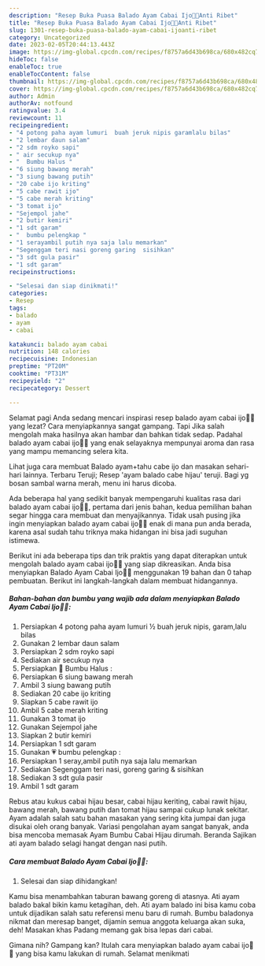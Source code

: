 ```yaml
---
description: "Resep Buka Puasa Balado Ayam Cabai Ijo🐔🍗Anti Ribet"
title: "Resep Buka Puasa Balado Ayam Cabai Ijo🐔🍗Anti Ribet"
slug: 1301-resep-buka-puasa-balado-ayam-cabai-ijoanti-ribet
category: Uncategorized
date: 2023-02-05T20:44:13.443Z
image: https://img-global.cpcdn.com/recipes/f8757a6d43b698ca/680x482cq70/balado-ayam-cabai-ijo-foto-resep-utama.jpg
hideToc: false
enableToc: true
enableTocContent: false
thumbnail: https://img-global.cpcdn.com/recipes/f8757a6d43b698ca/680x482cq70/balado-ayam-cabai-ijo-foto-resep-utama.jpg
cover: https://img-global.cpcdn.com/recipes/f8757a6d43b698ca/680x482cq70/balado-ayam-cabai-ijo-foto-resep-utama.jpg
author: Admin
authorAv: notfound
ratingvalue: 3.4
reviewcount: 11
recipeingredient:
- "4 potong paha ayam lumuri  buah jeruk nipis garamlalu bilas"
- "2 lembar daun salam"
- "2 sdm royko sapi"
- " air secukup nya"
- "  Bumbu Halus "
- "6 siung bawang merah"
- "3 siung bawang putih"
- "20 cabe ijo kriting"
- "5 cabe rawit ijo"
- "5 cabe merah kriting"
- "3 tomat ijo"
- "Sejempol jahe"
- "2 butir kemiri"
- "1 sdt garam"
- "  bumbu pelengkap "
- "1 serayambil putih nya saja lalu memarkan"
- "Segenggam teri nasi goreng garing  sisihkan"
- "3 sdt gula pasir"
- "1 sdt garam"
recipeinstructions:

- "Selesai dan siap dinikmati!"
categories:
- Resep
tags:
- balado
- ayam
- cabai

katakunci: balado ayam cabai 
nutrition: 148 calories
recipecuisine: Indonesian
preptime: "PT20M"
cooktime: "PT31M"
recipeyield: "2"
recipecategory: Dessert

---
```



Selamat pagi Anda sedang mencari inspirasi resep balado ayam cabai ijo🐔🍗 yang lezat? Cara menyiapkannya sangat gampang. Tapi Jika salah mengolah maka hasilnya akan hambar dan bahkan tidak sedap. Padahal balado ayam cabai ijo🐔🍗 yang enak selayaknya mempunyai aroma dan rasa yang mampu memancing selera kita.


Lihat juga cara membuat Balado ayam+tahu cabe ijo dan masakan sehari-hari lainnya. Terbaru Teruji; Resep &#39;ayam balado cabe hijau&#39; teruji. Bagi yg bosan sambal warna merah, menu ini harus dicoba.

Ada beberapa hal yang sedikit banyak mempengaruhi kualitas rasa dari balado ayam cabai ijo🐔🍗, pertama dari jenis bahan, kedua pemilihan bahan segar hingga cara membuat dan menyajikannya. Tidak usah pusing jika ingin menyiapkan balado ayam cabai ijo🐔🍗 enak di mana pun anda berada, karena asal sudah tahu triknya maka hidangan ini bisa jadi suguhan istimewa.


Berikut ini ada beberapa tips dan trik praktis yang dapat diterapkan untuk mengolah balado ayam cabai ijo🐔🍗 yang siap dikreasikan. Anda bisa menyiapkan Balado Ayam Cabai Ijo🐔🍗 menggunakan 19 bahan dan 0 tahap pembuatan. Berikut ini langkah-langkah dalam membuat hidangannya.

<!--inarticleads1-->

##### Bahan-bahan dan bumbu yang wajib ada dalam menyiapkan Balado Ayam Cabai Ijo🐔🍗:

1. Persiapkan 4 potong paha ayam lumuri ½ buah jeruk nipis, garam,lalu bilas
1. Gunakan 2 lembar daun salam
1. Persiapkan 2 sdm royko sapi
1. Sediakan  air secukup nya
1. Persiapkan  🍥 Bumbu Halus :
1. Persiapkan 6 siung bawang merah
1. Ambil 3 siung bawang putih
1. Sediakan 20 cabe ijo kriting
1. Siapkan 5 cabe rawit ijo
1. Ambil 5 cabe merah kriting
1. Gunakan 3 tomat ijo
1. Gunakan Sejempol jahe
1. Siapkan 2 butir kemiri
1. Persiapkan 1 sdt garam
1. Gunakan  💗 bumbu pelengkap :
1. Persiapkan 1 seray,ambil putih nya saja lalu memarkan
1. Sediakan Segenggam teri nasi, goreng garing &amp; sisihkan
1. Sediakan 3 sdt gula pasir
1. Ambil 1 sdt garam


Rebus atau kukus cabai hijau besar, cabai hijau keriting, cabai rawit hijau, bawang merah, bawang putih dan tomat hijau sampai cukup lunak sekitar. Ayam adalah salah satu bahan masakan yang sering kita jumpai dan juga disukai oleh orang banyak. Variasi pengolahan ayam sangat banyak, anda bisa mencoba memasak Ayam Bumbu Cabai Hijau dirumah. Beranda Sajikan ati ayam balado selagi hangat dengan nasi putih. 

<!--inarticleads2-->

##### Cara membuat Balado Ayam Cabai Ijo🐔🍗:


1. Selesai dan siap dihidangkan!

Kamu bisa menambahkan taburan bawang goreng di atasnya. Ati ayam balado bakal bikin kamu ketagihan, deh. Ati ayam balado ini bisa kamu coba untuk dijadikan salah satu referensi menu baru di rumah. Bumbu baladonya nikmat dan meresap banget, dijamin semua anggota keluarga akan suka, deh! Masakan khas Padang memang gak bisa lepas dari cabai. 

Gimana nih? Gampang kan? Itulah cara menyiapkan balado ayam cabai ijo🐔🍗 yang bisa kamu lakukan di rumah. Selamat menikmati
